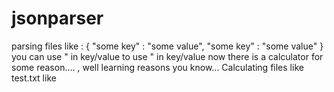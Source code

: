 # jsonparser
parsing files like :
{
"some key" : "some value",
"some key" : "some value"
}
you can use \" in key/value to use " in key/value 
now there is a calculator for some reason.... , well learning reasons you know...
Calculating files like test.txt like 
